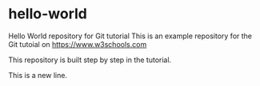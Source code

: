 # hello-world

Hello World repository for Git tutorial
This is an example repository for the Git tutoial on <https://www.w3schools.com>

This repository is built step by step in the tutorial.

This is a new line.
